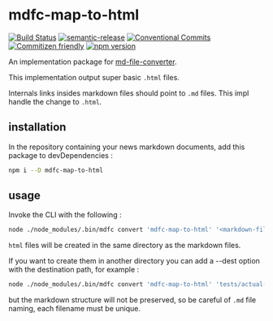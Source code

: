 # mdfc-map-to-html

[![Build Status](https://travis-ci.org/MarcLoupias/mdfc-map-to-html.svg?branch=master)](https://travis-ci.org/MarcLoupias/mdfc-map-to-html)
[![semantic-release](https://img.shields.io/badge/%20%20%F0%9F%93%A6%F0%9F%9A%80-semantic--release-e10079.svg)](https://github.com/semantic-release/semantic-release)
[![Conventional Commits](https://img.shields.io/badge/Conventional%20Commits-1.0.0-yellow.svg)](https://conventionalcommits.org)
[![Commitizen friendly](https://img.shields.io/badge/commitizen-friendly-brightgreen.svg)](http://commitizen.github.io/cz-cli/)
[![npm version](https://badge.fury.io/js/mdfc-map-to-html.svg)](http://badge.fury.io/js/mdfc-map-to-html)

An implementation package for [md-file-converter](https://www.npmjs.com/package/md-file-converter).

This implementation output super basic `.html` files.

Internals links insides markdown files should point to `.md` files. This impl handle the change to `.html`.

## installation

In the repository containing your news markdown documents, add this package to devDependencies :

```bash
npm i --D mdfc-map-to-html
```

## usage

Invoke the CLI with the following :

```bash
node ./node_modules/.bin/mdfc convert 'mdfc-map-to-html' '<markdown-files-path>'
```

`html` files will be created in the same directory as the markdown files.

If you want to create them in another directory you can add a --dest option with the destination path, for example :

```bash
node ./node_modules/.bin/mdfc convert 'mdfc-map-to-html' 'tests/actual-files/faq/**/*.md' --dest 'html-output/'
```

but the markdown structure will not be preserved, so be careful of `.md` file naming, each filename must be unique.
